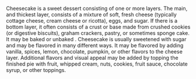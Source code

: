 Cheesecake is a sweet dessert consisting of one or more layers.
 The main, and thickest layer, consists of a mixture of soft, fresh cheese (typically cottage cheese, cream cheese or ricotta), eggs, and sugar. If there is a bottom layer, it often consists of a crust or base made from crushed cookies (or digestive biscuits), graham crackers, pastry, or sometimes sponge cake. It may be baked or unbaked .
Cheesecake is usually sweetened with sugar and may be flavored in many different ways. It may be flavored by adding vanilla, spices, lemon, chocolate, pumpkin, or other flavors to the cheese layer. Additional flavors and visual appeal may be added by topping the finished pie with fruit, whipped cream, nuts, cookies, fruit sauce, chocolate syrup, or other toppings.